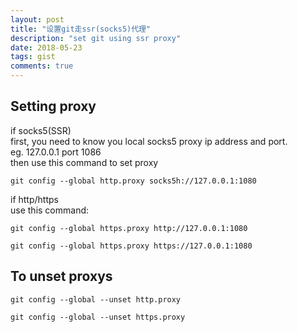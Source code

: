 ```yaml
---
layout: post
title: "设置git走ssr(socks5)代理"
description: "set git using ssr proxy"
date: 2018-05-23
tags: gist 
comments: true
---
```


## Setting proxy
if socks5(SSR)  
first, you need to know you local socks5 proxy ip address and port.  
eg. 127.0.0.1 port 1086  
then use this command to set proxy  
```
git config --global http.proxy socks5h://127.0.0.1:1080
```

if http/https  
use this command:  
```
git config --global https.proxy http://127.0.0.1:1080

git config --global https.proxy https://127.0.0.1:1080
```

## To unset proxys
```
git config --global --unset http.proxy

git config --global --unset https.proxy
```

